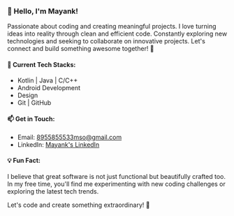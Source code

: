 
### 👋 Hello, I'm Mayank!

Passionate about coding and creating meaningful projects. I love turning ideas into reality through clean and efficient code. Constantly exploring new technologies and seeking to collaborate on innovative projects. Let's connect and build something awesome together! 🚀

#### 🌱 Current Tech Stacks:
- Kotlin | Java | C/C++
- Android Development
- Design 
- Git | GitHub

#### 📫 Get in Touch:
- Email: 8955855533mso@gmail.com
- LinkedIn: [Mayank's LinkedIn](https://www.linkedin.com/in/mayank-sharma-036a84230)
<!-- Portfolio: [Mayank's Portfolio](https://your-portfolio-url.com)-->

#### 💡 Fun Fact:
I believe that great software is not just functional but beautifully crafted too. In my free time, you'll find me experimenting with new coding challenges or exploring the latest tech trends.

Let's code and create something extraordinary! 🚀

<!--
**Yo08032002/Yo08032002** is a ✨ _special_ ✨ repository because its `README.md` (this file) appears on your GitHub profile.

Here are some ideas to get you started:

- 🔭 I’m currently working on ...
- 🌱 I’m currently learning ...
- 👯 I’m looking to collaborate on ...
- 🤔 I’m looking for help with ...
- 💬 Ask me about ...
- 📫 How to reach me: ...
- 😄 Pronouns: ...
- ⚡ Fun fact: ...
-->
